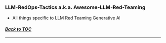 ### LLM-RedOps-Tactics a.k.a. Awesome-LLM-Red-Teaming
* All things specific to LLM Red Teaming Generative AI
#### _[Back to TOC](https://github.com/xsankar/Awesome-Awesome-LLM)_
***

